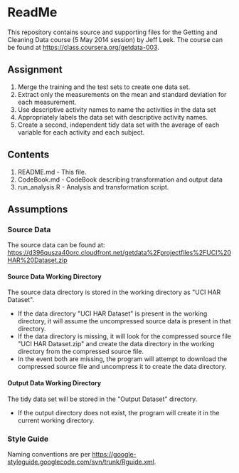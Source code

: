 ReadMe
========================================================

This repository contains source and supporting files for the Getting and Cleaning Data course (5 May 2014 session) by Jeff Leek.  The course can be found at https://class.coursera.org/getdata-003.

## Assignment

1. Merge the training and the test sets to create one data set.
2. Extract only the measurements on the mean and standard deviation for each measurement. 
3. Use descriptive activity names to name the activities in the data set
4. Appropriately labels the data set with descriptive activity names. 
5. Create a second, independent tidy data set with the average of each variable for each activity and each subject. 

## Contents

1. README.md - This file.
2. CodeBook.md - CodeBook describing transformation and output data
3. run_analysis.R - Analysis and transformation script.

## Assumptions

### Source Data

The source data can be found at:
https://d396qusza40orc.cloudfront.net/getdata%2Fprojectfiles%2FUCI%20HAR%20Dataset.zip

#### Source Data Working Directory

The source data directory is stored in the working directory as "UCI HAR Dataset".

* If the data directory "UCI HAR Dataset" is present in the working directory, it will assume the uncompressed source data is present in that directory.  
* If the data directory is missing, it will look for the compressed source file "UCI HAR Dataset.zip" and create the data directory in the working directory from the compressed source file.
* In the event both are missing, the program will attempt to download the compressed source file and uncompress it to create the data directory.

#### Output Data Working Directory

The tidy data set will be stored in the "Output Dataset" directory.

* If the output directory does not exist, the program will create it in the current working directory.

### Style Guide

Naming conventions are per https://google-styleguide.googlecode.com/svn/trunk/Rguide.xml.

